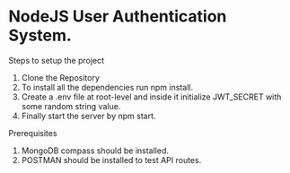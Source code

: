 
# NodeJS User Authentication System.

Steps to setup the project
1. Clone the Repository
2. To install all the dependencies run npm install.
3. Create a .env file at root-level and inside it initialize JWT_SECRET with some random string value.
4. Finally start the server by npm start.

Prerequisites
1. MongoDB compass should be installed.
2. POSTMAN should be installed to test API routes.


